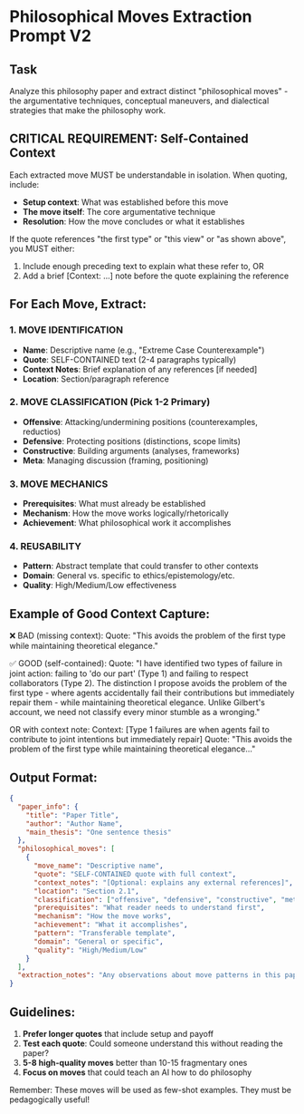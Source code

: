 # Philosophical Moves Extraction Prompt V2

## Task
Analyze this philosophy paper and extract distinct "philosophical moves" - the argumentative techniques, conceptual maneuvers, and dialectical strategies that make the philosophy work.

## CRITICAL REQUIREMENT: Self-Contained Context
Each extracted move MUST be understandable in isolation. When quoting, include:
- **Setup context**: What was established before this move
- **The move itself**: The core argumentative technique
- **Resolution**: How the move concludes or what it establishes

If the quote references "the first type" or "this view" or "as shown above", you MUST either:
1. Include enough preceding text to explain what these refer to, OR
2. Add a brief [Context: ...] note before the quote explaining the reference

## For Each Move, Extract:

### 1. MOVE IDENTIFICATION
- **Name**: Descriptive name (e.g., "Extreme Case Counterexample")
- **Quote**: SELF-CONTAINED text (2-4 paragraphs typically)
- **Context Notes**: Brief explanation of any references [if needed]
- **Location**: Section/paragraph reference

### 2. MOVE CLASSIFICATION (Pick 1-2 Primary)
- **Offensive**: Attacking/undermining positions (counterexamples, reductios)
- **Defensive**: Protecting positions (distinctions, scope limits)
- **Constructive**: Building arguments (analyses, frameworks)
- **Meta**: Managing discussion (framing, positioning)

### 3. MOVE MECHANICS
- **Prerequisites**: What must already be established
- **Mechanism**: How the move works logically/rhetorically
- **Achievement**: What philosophical work it accomplishes

### 4. REUSABILITY
- **Pattern**: Abstract template that could transfer to other contexts
- **Domain**: General vs. specific to ethics/epistemology/etc.
- **Quality**: High/Medium/Low effectiveness

## Example of Good Context Capture:

❌ BAD (missing context):
Quote: "This avoids the problem of the first type while maintaining theoretical elegance."

✅ GOOD (self-contained):
Quote: "I have identified two types of failure in joint action: failing to 'do our part' (Type 1) and failing to respect collaborators (Type 2). The distinction I propose avoids the problem of the first type - where agents accidentally fail their contributions but immediately repair them - while maintaining theoretical elegance. Unlike Gilbert's account, we need not classify every minor stumble as a wronging."

OR with context note:
Context: [Type 1 failures are when agents fail to contribute to joint intentions but immediately repair]
Quote: "This avoids the problem of the first type while maintaining theoretical elegance..."

## Output Format:

```json
{
  "paper_info": {
    "title": "Paper Title",
    "author": "Author Name",
    "main_thesis": "One sentence thesis"
  },
  "philosophical_moves": [
    {
      "move_name": "Descriptive name",
      "quote": "SELF-CONTAINED quote with full context",
      "context_notes": "[Optional: explains any external references]",
      "location": "Section 2.1",
      "classification": ["offensive", "defensive", "constructive", "meta"],
      "prerequisites": "What reader needs to understand first",
      "mechanism": "How the move works",
      "achievement": "What it accomplishes",
      "pattern": "Transferable template",
      "domain": "General or specific",
      "quality": "High/Medium/Low"
    }
  ],
  "extraction_notes": "Any observations about move patterns in this paper"
}
```

## Guidelines:
1. **Prefer longer quotes** that include setup and payoff
2. **Test each quote**: Could someone understand this without reading the paper?
3. **5-8 high-quality moves** better than 10-15 fragmentary ones
4. **Focus on moves** that could teach an AI how to do philosophy

Remember: These moves will be used as few-shot examples. They must be pedagogically useful! 